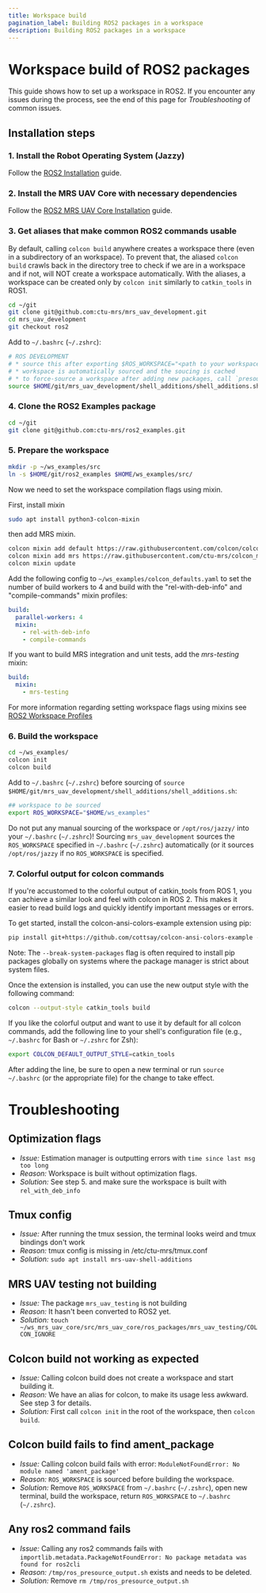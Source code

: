 ```yaml
---
title: Workspace build
pagination_label: Building ROS2 packages in a workspace
description: Building ROS2 packages in a workspace
---
```


# Workspace build of ROS2 packages

This guide shows how to set up a workspace in ROS2. If you encounter any issues during the process, see the end of this page for *Troubleshooting* of common issues.

## Installation steps

### 1. Install the Robot Operating System (Jazzy)

Follow the [ROS2 Installation](./10-installation.md) guide.

### 2. Install the MRS UAV Core with necessary dependencies

Follow the [ROS2 MRS UAV Core Installation](../../20-installation/index.md) guide.

### 3. Get aliases that make common ROS2 commands usable

By default, calling `colcon build` anywhere creates a workspace there (even in a subdirectory of an workspace). To prevent that, the aliased `colcon build` crawls back in the directory tree to check if we are in a workspace and if not, will NOT create a workspace automatically. With the aliases, a workspace can be created only by `colcon init` similarly to `catkin_tools` in ROS1.

```bash
cd ~/git
git clone git@github.com:ctu-mrs/mrs_uav_development.git
cd mrs_uav_development
git checkout ros2
```

Add to `~/.bashrc` (`~/.zshrc`):

```bash
# ROS DEVELOPMENT
# * source this after exporting $ROS_WORKSPACE="<path to your workspace>"
# * workspace is automatically sourced and the soucing is cached
# * to force-source a workspace after adding new packages, call `presource_ros`
source $HOME/git/mrs_uav_development/shell_additions/shell_additions.sh
```

### 4. Clone the ROS2 Examples package

```bash
cd ~/git
git clone git@github.com:ctu-mrs/ros2_examples.git
```

### 5. Prepare the workspace

```bash
mkdir -p ~/ws_examples/src
ln -s $HOME/git/ros2_examples $HOME/ws_examples/src/
```

Now we need to set the workspace compilation flags using mixin.

First, install mixin
```bash
sudo apt install python3-colcon-mixin
```

then add MRS mixin.

```bash
colcon mixin add default https://raw.githubusercontent.com/colcon/colcon-mixin-repository/master/index.yaml
colcon mixin add mrs https://raw.githubusercontent.com/ctu-mrs/colcon_mixin/refs/heads/master/index.yaml
colcon mixin update
```

Add the following config to `~/ws_examples/colcon_defaults.yaml` to set the number of build workers to 4 and build with the "rel-with-deb-info" and "compile-commands" mixin profiles:

```yaml
build:
  parallel-workers: 4
  mixin:
    - rel-with-deb-info
    - compile-commands
```

If you want to build MRS integration and unit tests, add the _mrs-testing_ mixin:
```yaml
build:
  mixin:
    - mrs-testing
```

For more information regarding setting workspace flags using mixins see [ROS2 Workspace Profiles](50-ros1-ros2-patterns/70-workspace_profiles.md)

### 6. Build the workspace

```bash
cd ~/ws_examples/
colcon init
colcon build
```

Add to `~/.bashrc` (`~/.zshrc`) before sourcing of `source $HOME/git/mrs_uav_development/shell_additions/shell_additions.sh`:

```bash
## workspace to be sourced
export ROS_WORKSPACE="$HOME/ws_examples"
```

Do not put any manual sourcing of the workspace or `/opt/ros/jazzy/` into your `~/.bashrc` (`~/.zshrc`)!
Sourcing `mrs_uav_development` sources the `ROS_WORKSPACE` specified in `~/.bashrc` (`~/.zshrc`) automatically (or it sources `/opt/ros/jazzy` if no `ROS_WORKSPACE` is specified.

### 7. Colorful output for colcon commands

If you're accustomed to the colorful output of catkin_tools from ROS 1, you can achieve a similar look and feel with colcon in ROS 2. This makes it easier to read build logs and quickly identify important messages or errors.

To get started, install the colcon-ansi-colors-example extension using pip:

```bash
pip install git+https://github.com/cottsay/colcon-ansi-colors-example --break-system-packages
```

Note: The `--break-system-packages` flag is often required to install pip packages globally on systems where the package manager is strict about system files.

Once the extension is installed, you can use the new output style with the following command:

```bash
colcon --output-style catkin_tools build
```

If you like the colorful output and want to use it by default for all colcon commands, add the following line to your shell's configuration file (e.g., `~/.bashrc` for Bash or `~/.zshrc` for Zsh):

```bash
export COLCON_DEFAULT_OUTPUT_STYLE=catkin_tools
```

After adding the line, be sure to open a new terminal or run `source ~/.bashrc` (or the appropriate file) for the change to take effect.

# Troubleshooting

## Optimization flags

* *Issue:* Estimation manager is outputting errors with `time since last msg too long`
* *Reason:* Workspace is built without optimization flags.
* *Solution:* See step 5. and make sure the workspace is built with `rel_with_deb_info`

## Tmux config

* *Issue:* After running the tmux session, the terminal looks weird and tmux bindings don't work
* *Reason:* tmux config is missing in /etc/ctu-mrs/tmux.conf
* *Solution:* `sudo apt install mrs-uav-shell-additions`

## MRS UAV testing not building

* *Issue:* The package `mrs_uav_testing` is not building
* *Reason:* It hasn't been converted to ROS2 yet.
* *Solution:* `touch ~/ws_mrs_uav_core/src/mrs_uav_core/ros_packages/mrs_uav_testing/COLCON_IGNORE`

## Colcon build not working as expected

* *Issue:* Calling colcon build does not create a workspace and start building it.
* *Reason:* We have an alias for colcon, to make its usage less awkward. See step 3 for details.
* *Solution:* First call `colcon init` in the root of the workspace, then `colcon build`.

## Colcon build fails to find ament_package

* *Issue:* Calling colcon build fails with error: `ModuleNotFoundError: No module named 'ament_package'`
* *Reason:* `ROS_WORKSPACE` is sourced before building the workspace.
* *Solution:* Remove `ROS_WORKSPACE` from `~/.bashrc` (`~/.zshrc`), open new terminal, build the workspace, return `ROS_WORKSPACE` to `~/.bashrc` (`~/.zshrc`).

## Any ros2 command fails

* *Issue:* Calling any ros2 commands fails with `importlib.metadata.PackageNotFoundError: No package metadata was found for ros2cli`
* *Reason:* `/tmp/ros_presource_output.sh` exists and needs to be deleted.
* *Solution:* Remove `rm /tmp/ros_presource_output.sh`
